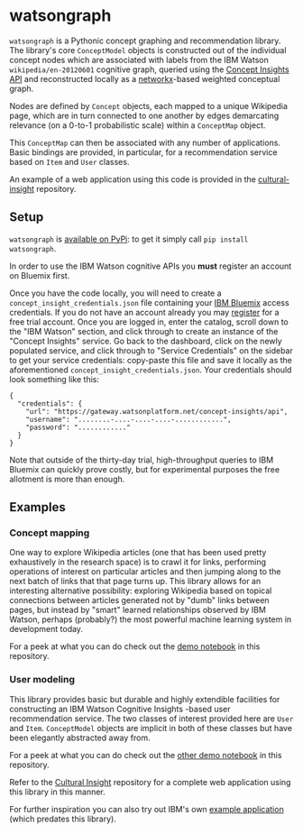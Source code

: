 # watsongraph
`watsongraph` is a Pythonic concept graphing and recommendation library.
The library's core `ConceptModel` objects is constructed out of the individual concept nodes which are associated with
labels from the IBM Watson `wikipedia/en-20120601` cognitive graph, queried using the
[Concept Insights API](http://www.ibm.com/smarterplanet/us/en/ibmwatson/developercloud/concept-insights.html) and
reconstructed locally as a [networkx](https://networkx.github.io/)-based weighted conceptual graph.

Nodes are defined by `Concept` objects, each mapped to a unique Wikipedia page, which are in turn
connected to one another by edges demarcating relevance (on a 0-to-1 probabilistic scale) within a
`ConceptMap` object.

This `ConceptMap` can then be associated with any number of applications. Basic bindings are provided, in particular,
 for a recommendation service based on `Item` and `User` classes.

An example of a web application using this code is provided in the [cultural-insight](https://github.com/ResidentMario/cultural-insight) repository.

## Setup

`watsongraph` is [available on PyPi](https://pypi.python.org/pypi/watsongraph/): to get it simply call `pip install
 watsongraph`.

In order to use the IBM Watson cognitive APIs you **must** register an account on Bluemix first.

Once you have the code locally, you will need to create a `concept_insight_credentials.json` file containing your
[IBM Bluemix](https://console.ng.bluemix.net/) access credentials. If you do not have an account already you may
[register](https://console.ng.bluemix.net/registration/) for a free trial account. Once you are logged in, enter the
catalog, scroll down to the "IBM Watson" section, and click through to create an instance of the "Concept Insights"
service. Go back to the dashboard, click on the newly populated service, and click through to "Service Credentials"
on the sidebar to get your service credentials: copy-paste this file and save it locally as the aforementioned
`concept_insight_credentials.json`. Your credentials should look something like this:

```
{
  "credentials": {
    "url": "https://gateway.watsonplatform.net/concept-insights/api",
    "username": "........-....-....-....-............",
    "password": "............"
  }
}
```

Note that outside of the thirty-day trial, high-throughput queries to IBM Bluemix can quickly prove costly, but for
experimental purposes the free allotment is more than enough.

## Examples

### Concept mapping

One way to explore Wikipedia articles (one that has been used pretty exhaustively in the research space) is to crawl
it for links, performing operations of interest on particular articles and then jumping along to the next batch of
links that that page turns up. This library allows for an interesting alternative possibility: exploring Wikipedia
based on topical connections between articles generated not by "dumb" links between pages, but instead by "smart"
learned relationships observed by IBM Watson, perhaps (probably?) the most powerful machine learning system in
development today.

For a peek at what you can do check out the [demo notebook](https://github.com/ResidentMario/watsongraph/blob/master/watsongraph%20-%20ConceptModel%20demo.ipynb)
in this repository.

### User modeling

This library provides basic but durable and highly extendible facilities for constructing an IBM Watson Cognitive
Insights -based user recommendation service. The two classes of interest provided here are `User` and `Item`.
`ConceptModel` objects are implicit in both of these classes but have been elegantly abstracted away from.

For a peek at what you can do check out the [other demo notebook](https://github.com/ResidentMario/watsongraph/blob/master/watsongraph%20-%20User%20Modeling%20Demo.ipynb)
in this repository.

Refer to the [Cultural Insight](https://github.com/ResidentMario/cultural-insight) repository for a complete web
application using this library in this manner.

For further inspiration you can also try out IBM's own
[example application](https://concept-insights-demo.mybluemix.net/) (which predates this library).